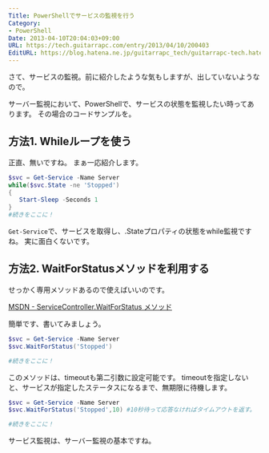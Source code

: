 ```yaml
---
Title: PowerShellでサービスの監視を行う
Category:
- PowerShell
Date: 2013-04-10T20:04:03+09:00
URL: https://tech.guitarrapc.com/entry/2013/04/10/200403
EditURL: https://blog.hatena.ne.jp/guitarrapc_tech/guitarrapc-tech.hatenablog.com/atom/entry/6802418398340690576
---
```


<!--
Date: 2013-04-10T20:04:03+09:00
URL: https://tech.guitarrapc.com/entry/2013/04/10/200403
-->

さて、サービスの監視。前に紹介したような気もしますが、出していないようなので。

サーバー監視において、PowerShellで、サービスの状態を監視したい時ってあります。
その場合のコードサンプルを。

## 方法1. Whileループを使う

正直、無いですね。
まぁ一応紹介します。


```ps1
$svc = Get-Service -Name Server
while($svc.State -ne 'Stopped')
{
   Start-Sleep -Seconds 1
}
#続きをここに！
```

`Get-Service`で、サービスを取得し、.Stateプロパティの状態をwhile監視ですね。
実に面白くないです。

## 方法2. WaitForStatusメソッドを利用する

せっかく専用メソッドあるので使えばいいのです。

[MSDN - ServiceController.WaitForStatus メソッド](http://msdn.microsoft.com/ja-jp/library/system.serviceprocess.servicecontroller.waitforstatus(v=vs.80).aspx)

簡単です、書いてみましょう。

```ps1
$svc = Get-Service -Name Server
$svc.WaitForStatus('Stopped')

#続きをここに！
```

このメソッドは、timeoutも第二引数に設定可能です。
timeoutを指定しないと、サービスが指定したステータスになるまで、無期限に待機します。

```ps1
$svc = Get-Service -Name Server
$svc.WaitForStatus('Stopped',10) #10秒待って応答なければタイムアウトを返す。

#続きをここに！
```

サービス監視は、サーバー監視の基本ですね。
